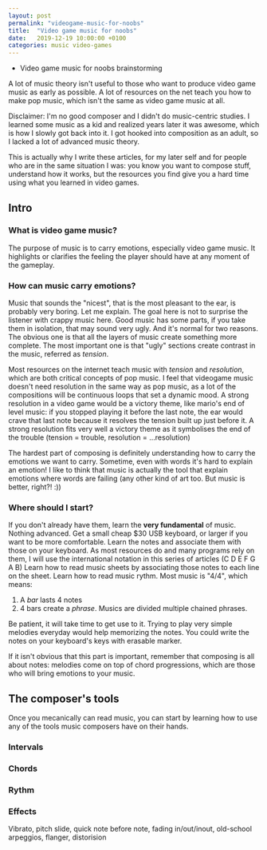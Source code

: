 ```yaml
---
layout: post
permalink: "videogame-music-for-noobs"
title:  "Video game music for noobs"
date:   2019-12-19 10:00:00 +0100
categories: music video-games
---
```


- Video game music for noobs brainstorming

A lot of music theory isn't useful to those who want to produce video game music as early as possible.
A lot of resources on the net teach you how to make pop music, which isn't the same as video game music at all.

Disclaimer: I'm no good composer and I didn't do music-centric studies. I learned some music as a kid and realized years later it was awesome, which is how I slowly got back into it.
I got hooked into composition as an adult, so I lacked a lot of advanced music theory.

This is actually why I write these articles, for my later self and for people who are in the same situation I was: you know you want to compose stuff, understand how it works, but the resources you find give you a hard time using what you learned in video games.


## Intro

### What is video game music?

The purpose of music is to carry emotions, especially video game music.
It highlights or clarifies the feeling the player should have at any moment of the gameplay.


### How can music carry emotions?

Music that sounds the "nicest", that is the most pleasant to the ear, is probably very boring. Let me explain.
The goal here is not to surprise the listener with crappy music here. Good music has some parts, if you take them in isolation, that may sound very ugly. And it's normal for two reasons. The obvious one is that all the layers of music create something more complete. The most important one is that "ugly" sections create contrast in the music, referred as _tension_.

Most resources on the internet teach music with _tension_ and _resolution_, which are both critical concepts of pop music.
I feel that videogame music doesn't need resolution in the same way as pop music, as a lot of the compositions will be continuous loops that set a dynamic mood.
A strong resolution in a video game would be a victory theme, like mario's end of level music: if you stopped playing it before the last note, the ear would crave that last note because it resolves the tension built up just before it. A strong resolution fits very well a victory theme as it symbolises the end of the trouble (tension = trouble, resolution = ...resolution)

The hardest part of composing is definitely understanding how to carry the emotions we want to carry. Sometime, even with words it's hard to explain an emotion!
I like to think that music is actually the tool that explain emotions where words are failing (any other kind of art too. But music is better, right?! :))


### Where should I start?

If you don't already have them, learn the **very fundamental** of music. Nothing advanced.
Get a small cheap $30 USB keyboard, or larger if you want to be more comfortable.
Learn the notes and associate them with those on your keyboard. As most resources do and many programs rely on them, I will use the international notation in this series of articles (C D E F G A B)
Learn how to read music sheets by associating those notes to each line on the sheet.
Learn how to read music rythm. Most music is "4/4", which means:
1. A _bar_ lasts 4 notes
2. 4 bars create a _phrase_. Musics are divided multiple chained phrases.

Be patient, it will take time to get use to it. Trying to play very simple melodies everyday would help memorizing the notes.
You could write the notes on your keyboard's keys with erasable marker.

If it isn't obvious that this part is important, remember that composing is all about notes: melodies come on top of chord progressions, which are those who will bring emotions to your music.



## The composer's tools

Once you mecanically can read music, you can start by learning how to use any of the tools music composers have on their hands.

### Intervals

### Chords

### Rythm

### Effects

Vibrato, pitch slide, quick note before note, fading in/out/inout, old-school arpeggios, flanger, distorision
